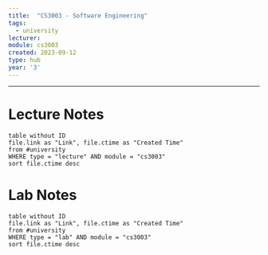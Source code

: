 ```yaml
---
title:  "CS3003 - Software Engineering"
tags:
  - university
lecturer:
module: cs3003
created: 2023-09-12
type: hub
year: '3'
---
```

---
# Lecture Notes

```dataview
table without ID
file.link as "Link", file.ctime as "Created Time"
from #university 
WHERE type = "lecture" AND module = "cs3003"
sort file.ctime desc
```

# Lab Notes

```dataview
table without ID
file.link as "Link", file.ctime as "Created Time"
from #university
WHERE type = "lab" AND module = "cs3003"
sort file.ctime desc
```